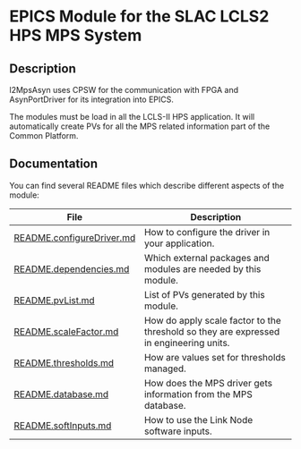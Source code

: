 # EPICS Module for the SLAC LCLS2 HPS MPS System

## Description

l2MpsAsyn uses CPSW for the communication with FPGA and AsynPortDriver for its integration into EPICS.

The modules must be load in all the LCLS-II HPS application. It will automatically create PVs for all the MPS related information part of the Common Platform.

## Documentation

You can find several README files which describe different aspects of the module:

File                                                    | Description
--------------------------------------------------------|---------------
[README.configureDriver.md](README.configureDriver.md)  | How to configure the driver in your application.
[README.dependencies.md](README.dependencies.md)        | Which external packages and modules are needed by this module.
[README.pvList.md](README.pvList.md)                    | List of PVs generated by this module.
[README.scaleFactor.md](README.scaleFactor.md)          | How do apply scale factor to the threshold so they are expressed in engineering units.
[README.thresholds.md](README.thresholds.md)            | How are values set for thresholds managed.
[README.database.md](README.database.md)                | How does the MPS driver gets information from the MPS database.
[README.softInputs.md](README.softInputs.md)            | How to use the Link Node software inputs.

